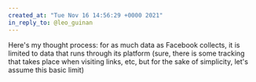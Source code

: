```yaml
---
created_at: "Tue Nov 16 14:56:29 +0000 2021"
in_reply_to: @leo_guinan
---
```


Here's my thought process: for as much data as Facebook collects, it is limited to data that runs through its platform (sure, there is some tracking that takes place when visiting links, etc, but for the sake of simplicity, let's assume this basic limit)